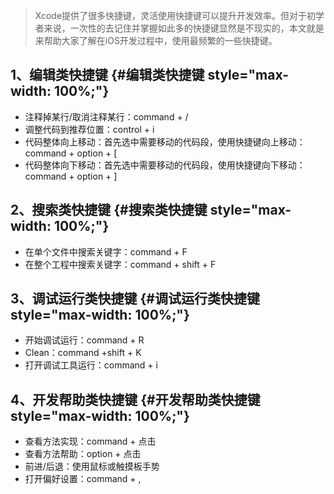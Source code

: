 > Xcode提供了很多快捷键，灵活使用快捷键可以提升开发效率。但对于初学者来说，一次性的去记住并掌握如此多的快捷键显然是不现实的，本文就是来帮助大家了解在iOS开发过程中，使用最频繁的一些快捷键。

1、编辑类快捷键 {#编辑类快捷键 style="max-width: 100%;"}
---------------

-   注释掉某行/取消注释某行：command + /
-   调整代码到推荐位置：control + i
-   代码整体向上移动：首先选中需要移动的代码段，使用快捷键向上移动：command +
    option + \[
-   代码整体向下移动：首先选中需要移动的代码段，使用快捷键向下移动：command +
    option + \]

2、搜索类快捷键 {#搜索类快捷键 style="max-width: 100%;"}
---------------

-   在单个文件中搜索关键字：command + F
-   在整个工程中搜索关键字：command + shift + F

3、调试运行类快捷键 {#调试运行类快捷键 style="max-width: 100%;"}
-------------------

-   开始调试运行：command + R
-   Clean：command +shift + K
-   打开调试工具运行：command + i

4、开发帮助类快捷键 {#开发帮助类快捷键 style="max-width: 100%;"}
-------------------

-   查看方法实现：command + 点击
-   查看方法帮助：option + 点击
-   前进/后退：使用鼠标或触摸板手势
-   打开偏好设置：command + ,

<div>

<span style="line-height: 1.6;"></span>

</div>

<div>

</div>

